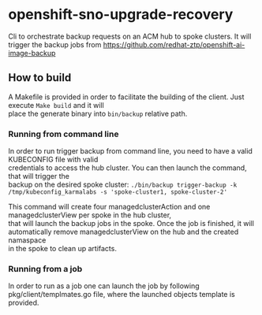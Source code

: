 # openshift-sno-upgrade-recovery

Cli to orchestrate backup requests on an ACM hub to spoke clusters. It will trigger the backup jobs from <https://github.com/redhat-ztp/openshift-ai-image-backup>

## How to build

A Makefile is provided in order to facilitate the building of the client. Just execute `Make build` and it will  
place the generate binary into `bin/backup` relative path.

### Running from command line

In order to run trigger backup from command line, you need to have a valid KUBECONFIG file with valid  
credentials to access the hub cluster. You can then launch the command, that will trigger the  
backup on the desired spoke cluster:
`./bin/backup trigger-backup -k /tmp/kubeconfig_karmalabs -s 'spoke-cluster1, spoke-cluster-2'`

This command will create four managedclusterAction and one managedclusterView per spoke in the hub cluster,  
that will launch the backup jobs in the spoke.
Once the job is finished, it will automatically remove managedclusterView on the hub and the created namaspace  
in the spoke to clean up artifacts.

### Running from a job

In order to run as a job one can launch the job by following pkg/client/templmates.go file, where the launched
 objects template is provided.  